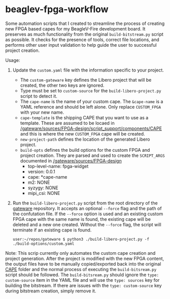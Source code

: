 # beaglev-fpga-workflow

Some automation scripts that I created to streamline the process of creating new FPGA based capes for my BeagleV-Fire development board. It preserves as much functionality from the original ```build-bitstream.py``` script as possible. It checks for the presence of tools, correct file locations, and performs other user input validation to help guide the user to successful project creation.

Usage:

1. Update the ```custom.yaml``` file with the information specific to your project.
    - The ```custom-gateware``` key defines the Libero project that will be created, the other two keys are ignored.
    - Type must be set to ```custom-source``` for the ```build-libero-project.py``` script to detect it.
    - The ```cape-name``` is the name of your custom cape. The ```&cape-name``` is a YAML reference and should be left alone. Only replace ```CUSTOM_FPGA``` with your new name.
    - ```cape-template``` is the shipping CAPE that you want to use as a template. These are assumed to be locaed in [/gateware/sources/FPGA-design/script_support/components/CAPE](https://openbeagle.org/beaglev-fire/gateware/-/tree/main/sources/FPGA-design/script_support/components/CAPE?ref_type=heads) and this is where the new ```CUSTOM_FPGA``` cape will be created.
    - ```new-project-path``` defines the location of the generated Libero project.
    - ```build-opts``` defines the build options for the custom FPGA and project creation. They are parsed and used to create the ```SCRIPT_ARGS``` documented in [/gateware/sources/FPGA-design](https://openbeagle.org/beaglev-fire/gateware/-/tree/main/sources/FPGA-design?ref_type=heads)
      - top-level-name: fpga-widget
      - version: 0.0.1
      - cape: *cape-name
      - m2: NONE
      - syzygy: NONE
      - mipi_csi: NONE
1. Run the ```build-libero-project.py``` script from the root directory of the [gateware](https://openbeagle.org/beaglev-fire/gateware) repository. It accepts an optional ```--force``` flag and the path of the confutation file. If the ```--force``` option is used and an existing custom FPGA cape with the same name is found, the existing cape will be deleted and a new one created. Without the ```--force``` flag, the script will terminate if an existing cape is found.

    ```console
    user:~/repos/gateware $ python3 ./build-libero-project.py -f ./build-options/custom.yaml
    ```

Note: This scrip currently only automates the custom cape creation and project generation. After the project is modified with the new FPGA content, the output files have to be manually copied/exported back into the original [CAPE](https://openbeagle.org/beaglev-fire/gateware/-/tree/main/sources/FPGA-design/script_support/components/CAPE?ref_type=heads) folder and the normal process of executing the ```build-bitsream.py``` script should be followed. The ```build-bitsream.py``` should ignore the ```type: custom-source``` item in the YAML file and will use the ```type: sources``` key for building the bitstream. If there are issues with the ```type: custom-source``` key during bitstream creation, simply remove it.

